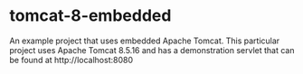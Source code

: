 # tomcat-8-embedded
An example project that uses embedded Apache Tomcat.
This particular project uses Apache Tomcat 8.5.16 and has a demonstration servlet that can be found at http://localhost:8080
